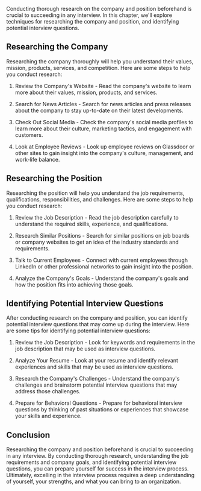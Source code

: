 
Conducting thorough research on the company and position beforehand is crucial to succeeding in any interview. In this chapter, we'll explore techniques for researching the company and position, and identifying potential interview questions.

Researching the Company
-----------------------

Researching the company thoroughly will help you understand their values, mission, products, services, and competition. Here are some steps to help you conduct research:

1. Review the Company's Website - Read the company's website to learn more about their values, mission, products, and services.

2. Search for News Articles - Search for news articles and press releases about the company to stay up-to-date on their latest developments.

3. Check Out Social Media - Check the company's social media profiles to learn more about their culture, marketing tactics, and engagement with customers.

4. Look at Employee Reviews - Look up employee reviews on Glassdoor or other sites to gain insight into the company's culture, management, and work-life balance.

Researching the Position
------------------------

Researching the position will help you understand the job requirements, qualifications, responsibilities, and challenges. Here are some steps to help you conduct research:

1. Review the Job Description - Read the job description carefully to understand the required skills, experience, and qualifications.

2. Research Similar Positions - Search for similar positions on job boards or company websites to get an idea of the industry standards and requirements.

3. Talk to Current Employees - Connect with current employees through LinkedIn or other professional networks to gain insight into the position.

4. Analyze the Company's Goals - Understand the company's goals and how the position fits into achieving those goals.

Identifying Potential Interview Questions
-----------------------------------------

After conducting research on the company and position, you can identify potential interview questions that may come up during the interview. Here are some tips for identifying potential interview questions:

1. Review the Job Description - Look for keywords and requirements in the job description that may be used as interview questions.

2. Analyze Your Resume - Look at your resume and identify relevant experiences and skills that may be used as interview questions.

3. Research the Company's Challenges - Understand the company's challenges and brainstorm potential interview questions that may address those challenges.

4. Prepare for Behavioral Questions - Prepare for behavioral interview questions by thinking of past situations or experiences that showcase your skills and experience.

Conclusion
----------

Researching the company and position beforehand is crucial to succeeding in any interview. By conducting thorough research, understanding the job requirements and company goals, and identifying potential interview questions, you can prepare yourself for success in the interview process. Ultimately, excelling in the interview process requires a deep understanding of yourself, your strengths, and what you can bring to an organization.
